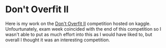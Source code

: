 # Don't Overfit II

Here is my work on the [Don't Overfit II](https://www.kaggle.com/c/dont-overfit-ii/) competition hosted on kaggle. Unfourtunately, exam week coincided with the end of this competition so I wasn't able to put as much effort into this as I would have liked to, but overall I thought it was an interesting competition.
